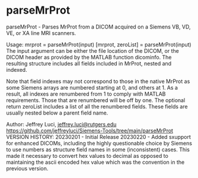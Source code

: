# parseMrProt

 parseMrProt - Parses MrProt from a DICOM acquired on a Siemens VB, VD,
 VE, or XA line MRI scanners.

 Usage:  mrprot = parseMrProt(input)
        [mrprot, zeroList] = parseMrProt(input)
 The input argument can be either the file location of the DICOM, or the
 DICOM header as provided by the MATLAB function dicominfo. The resulting 
 structure includes all fields included in MrProt, nested and indexed.
 
 Note that field indexes may not correspond to those in the native MrProt 
 as some Siemens arrays are numbered starting at 0, and others at 1. As a
 result, all indexes are renumbered from 1 to comply with MATLAB
 requirements. Those that are renumbered will be off by one. The optional 
 return  zeroList includes a list of all the renumbered fields. These 
 fields are usually nested below a parent field name.
 
 Author: Jeffrey Luci, jeffrey.luci@rutgers.edu
 https://github.com/jeffreyluci/Siemens-Tools/tree/main/parseMrProt
 VERSION HISTORY:
 20230201 - Initial Release
 20230220 - Added sxupport for enhanced DICOMs, including the highly
            questionable choice by Siemens to use numbers as structure
            field names in some (inconsistent) cases. This made it
            necessary to convert hex values to decimal as opposed to
            maintaining the ascii encoded hex value which was the 
            convention in the previous version.   
